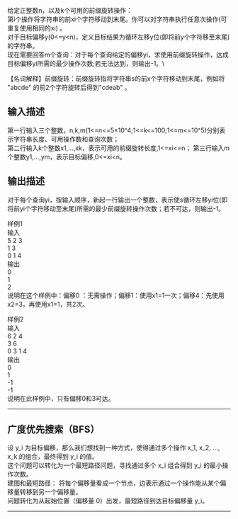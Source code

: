 给定正整数n，以及k个可用的前缀旋转操作：\
第i个操作将字符串的前xi个字符移动到末尾。你可以对字符串执行任意次操作(可重复使用相同的xi) 。\
对于目标偏移y(0<=y<n)，定义目标结果为循环左移y位(即将前y个字符移至末尾)的字符串。\
现在需要回答m个查询：对于每个查询给定的偏移yi，求使用前缀旋转操作，达成目标偏移yi所需的最少操作次数;若无法达到，则输出-1。\

【名词解释】前缀旋转：前缀旋转指将字符串s的前x个字符移动到末尾，例如将 "abcde" 的前2个字符旋转后得到"cdeab" 。
## 输入描述
第一行输入三个整数，n,k,m(1<=n<=5×10^4;1<=k<=100;1<=m<=10^5)分别表示字符串长度、可用操作数和查询次数；\
第二行输入k个整数x1,...,xk，表示可用的前缀旋转长度,1<=xi<=n；
第三行输入m个整数y1,...,ym，表示目标偏移,0<=xi<n。

## 输出描述
对于每个查询yi，按输入顺序，新起一行输出一个整数，表示使s循环左移yi位(即将前yi个字符移动至末尾)所需的最少前缀旋转操作次数；若不可达，则输出-1。

样例1\
输入\
5 2 3\
1 3\
0 1 4\
输出\
0\
1\
2\
说明在这个样例中：偏移0 ：无需操作；偏移1：使用x1=1一次；偏移4：先使用x2=3，再使用x1=1，共2次。

样例2\
输入\
6 2 4\
3 6\
0 3 1 4\
输出\
0\
1\
-1\
-1\
说明在此样例中，只有偏移0和3可达。

---
## 广度优先搜索（BFS）
设 y_i 为目标偏移，那么我们想找到一种方式，使得通过多个操作 x_1, x_2, ..., x_k 的组合，最终得到 y_i 的值。\
这个问题可以转化为一个最短路径问题，寻找通过多个 x_i 组合得到 y_i 的最小操作次数。\
建图和最短路径： 将每个偏移量看成一个节点，边表示通过一个操作能从某个偏移量转移到另一个偏移量。\
问题转化为从起始位置（偏移量 0）出发，最短路径到达目标偏移量 y_i。

---
```cpp


